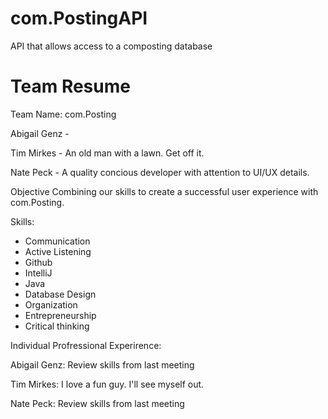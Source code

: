 # com.PostingAPI
API that allows access to a composting database 

# Team Resume

Team Name: com.Posting

Abigail Genz -

Tim Mirkes - An old man with a lawn.  Get off it.

Nate Peck - A quality concious developer with attention to UI/UX details.


Objective
Combining our skills to create a successful user experience with com.Posting.


Skills:

- Communication
- Active Listening
- Github
- IntelliJ
- Java
- Database Design
- Organization
- Entrepreneurship
- Critical thinking


Individual Profressional Experirence:

Abigail Genz:
Review skills from last meeting

Tim Mirkes:
I love a fun guy.  I'll see myself out.

Nate Peck:
Review skills from last meeting

